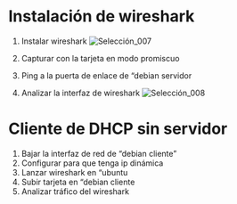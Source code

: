 # Instalación de wireshark
1. Instalar wireshark
  ![Selección_007](https://github.com/user-attachments/assets/5a2d5ba2-f502-4df6-ac3b-8e8bf64a9fc2)

2. Capturar con la tarjeta en modo promiscuo
3. Ping a la puerta de enlace de “debian servidor
4. Analizar la interfaz de wireshark
   ![Selección_008](https://github.com/user-attachments/assets/f69941a1-de34-4dbf-87b3-a885cba25fc3)

# Cliente de DHCP sin servidor
1. Bajar la interfaz de red de “debian cliente”
2. Configurar para que tenga ip dinámica
3. Lanzar wireshark en “ubuntu
4. Subir tarjeta en “debian cliente
5. Analizar tráfico del wireshark
